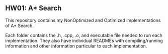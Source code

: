 HW01: A* Search
---------------------
This repository contains my NonOptimized and Optimized implementations of A* Search.

Each folder contains the .h, .cpp, .o, and executable file needed to run each implementation. They also have individual READMEs with compiling/running information and other information particular to each implementation. 
